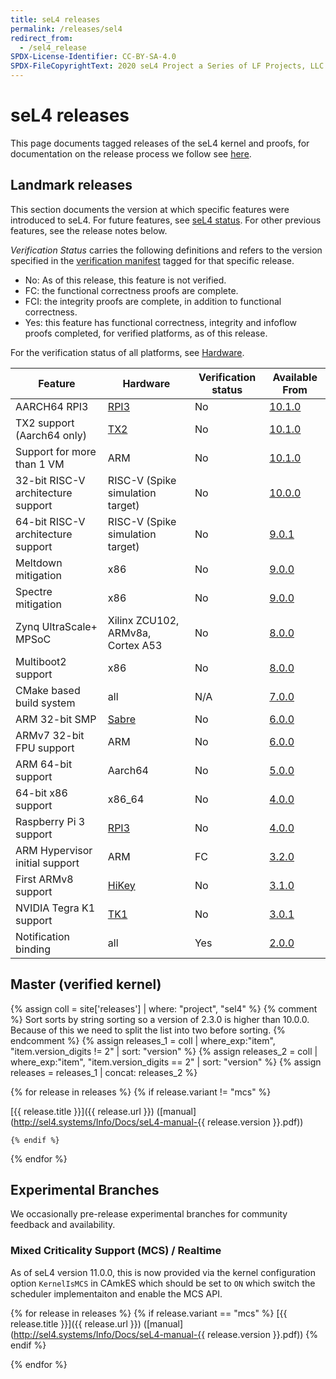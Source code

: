 ```yaml
---
title: seL4 releases
permalink: /releases/sel4
redirect_from:
  - /sel4_release
SPDX-License-Identifier: CC-BY-SA-4.0
SPDX-FileCopyrightText: 2020 seL4 Project a Series of LF Projects, LLC.
---
```


# seL4 releases

This page documents tagged releases of the seL4 kernel and proofs, for documentation on the release
process we follow see [here](/ReleaseProcess).

## Landmark releases

This section documents the version at which specific features were introduced to seL4. For future
features, see [seL4 status](/Status). For other previous features, see the release notes below.

*Verification Status* carries the following definitions and refers to the version specified in the
[verification manifest](/ReleaseProcess#verified-manifests) tagged for that specific release.

* No: As of this release, this feature is not verified.
* FC: the functional correctness proofs are complete.
* FCI: the integrity proofs are complete, in addition to functional correctness.
* Yes: this feature has functional correctness, integrity and infoflow proofs completed, for verified platforms, as of this release.

For the verification status of all platforms, see [Hardware](/Hardware).

| Feature                        | Hardware                          | Verification status | Available From      |
| -                              | -                                 | -                   | -                   |
| AARCH64 RPI3                   | [RPI3](/Hardware/Rpi3)            | No                  | [10.1.0](seL4_10.1.0) |
| TX2 support (Aarch64 only)     | [TX2](/Hardware/JetsonTX2)        | No                  | [10.1.0](seL4_10.1.0) |
| Support for more than 1 VM     | ARM                               | No                  | [10.1.0](seL4_10.1.0) |
| 32-bit RISC-V architecture support    | RISC-V (Spike simulation target)  | No                  | [10.0.0](seL4_10.0.0) |
| 64-bit RISC-V architecture support    | RISC-V (Spike simulation target)  | No                  | [9.0.1](seL4_9.0.1) |
| Meltdown mitigation            | x86                               | No                  | [9.0.0](seL4_9.0.0) |
| Spectre mitigation             | x86                               | No                  | [9.0.0](seL4_9.0.0) |
| Zynq UltraScale+ MPSoC         | Xilinx ZCU102, ARMv8a, Cortex A53 | No                  | [8.0.0](seL4_8.0.0) |
| Multiboot2 support             | x86                               | No                  | [8.0.0](seL4_8.0.0) |
| CMake based build system       | all                               | N/A                 | [7.0.0](seL4_7.0.0) |
| ARM 32-bit SMP                 | [Sabre](/Hardware/sabreLite)      | No                  | [6.0.0](seL4_6.0.0) |
| ARMv7 32-bit FPU support       | ARM                               | No                  | [6.0.0](seL4_6.0.0) |
| ARM 64-bit support             | Aarch64                           | No                  | [5.0.0](seL4_5.0.0) |
| 64-bit x86 support             | x86\_64                           | No                  | [4.0.0](seL4_4.0.0) |
| Raspberry Pi 3 support         | [RPI3](/Hardware/Rpi3)            | No                  | [4.0.0](seL4_4.0.0) |
| ARM Hypervisor initial support | ARM                               | FC                  | [3.2.0](seL4_3.2.0) |
| First ARMv8 support            | [HiKey](/Hardware/HiKey)          | No                  | [3.1.0](seL4_3.1.0) |
| NVIDIA Tegra K1 support        | [TK1](/Hardware/jetsontk1)        | No                  | [3.0.1](seL4_3.0.1) |
| Notification binding           | all                               | Yes                 | [2.0.0](seL4_2.0.0) |

## Master (verified kernel)
{% assign coll = site['releases'] | where: "project", "sel4" %}
{% comment %}
Sort sorts by string sorting so a version of 2.3.0 is higher than 10.0.0.
Because of this we need to split the list into two before sorting.
{% endcomment %}
{% assign releases_1 = coll | where_exp:"item", "item.version_digits != 2" | sort: "version"  %}
{% assign releases_2 = coll | where_exp:"item", "item.version_digits == 2" | sort: "version" %}
{% assign releases =  releases_1 | concat: releases_2 %}

{% for release in releases  %}
    {% if release.variant != "mcs" %}

[{{ release.title }}]({{ release.url }})
([manual](http://sel4.systems/Info/Docs/seL4-manual-{{ release.version }}.pdf))

    {% endif %}

{% endfor %}

## Experimental Branches

We occasionally pre-release experimental branches for community feedback and availability.

### Mixed Criticality Support (MCS) / Realtime

As of seL4 version 11.0.0, this is now provided via the kernel configuration option `KernelIsMCS` in CAmkES which should be set to `ON` which switch the scheduler implementaiton and enable the MCS API.

{% for release in releases  %}
    {% if release.variant == "mcs" %}
[{{ release.title }}]({{ release.url }})
([manual](http://sel4.systems/Info/Docs/seL4-manual-{{ release.version }}.pdf))
    {% endif %}

{% endfor %}
